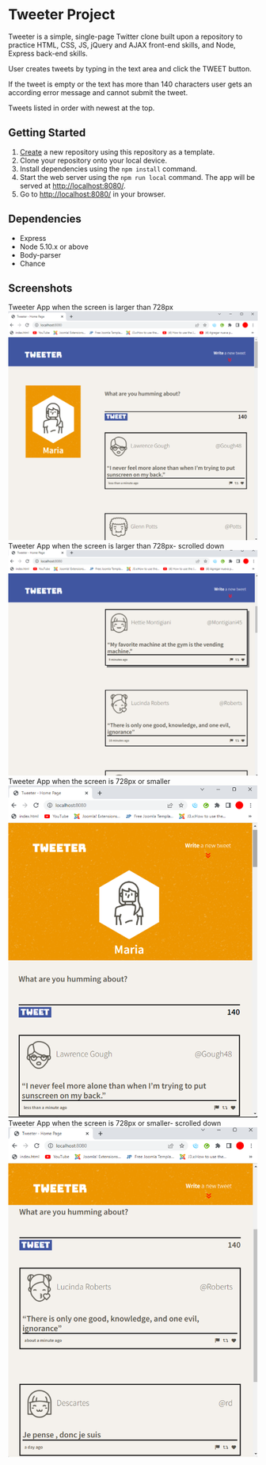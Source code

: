 # Tweeter Project

Tweeter is a simple, single-page Twitter clone built upon a repository to practice HTML, CSS, JS, jQuery and AJAX front-end skills, and  Node, Express back-end skills.

User creates tweets by typing in the text area and click the TWEET button.

If the tweet is empty or the text has more than 140 characters user gets an according error message and cannot submit the tweet.

Tweets listed in order with newest at the top.

## Getting Started

1. [Create](https://docs.github.com/en/repositories/creating-and-managing-repositories/creating-a-repository-from-a-template) a new repository using this repository as a template.
2. Clone your repository onto your local device.
3. Install dependencies using the `npm install` command.
3. Start the web server using the `npm run local` command. The app will be served at <http://localhost:8080/>.
4. Go to <http://localhost:8080/> in your browser.

## Dependencies

- Express
- Node 5.10.x or above
- Body-parser
- Chance

## Screenshots
Tweeter App when the screen is larger than 728px
![](https://github.com/ive-m/tweeter/blob/master/docs/tweeter-fullscreen.png)
Tweeter App when the screen is larger than 728px- scrolled down
![](https://github.com/ive-m/tweeter/blob/master/docs/tweeter-fullscreen-scroll%20down.png)
Tweeter App when the screen is 728px or smaller
![](https://github.com/ive-m/tweeter/blob/master/docs/tweeter.png)
Tweeter App when the screen is 728px or smaller- scrolled down
![](https://github.com/ive-m/tweeter/blob/master/docs/tweeter-scroll%20down.png)
